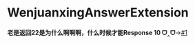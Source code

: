 # WenjuanxingAnswerExtension
**老是返回22是为什么啊啊啊，什么时候才能Response 10  ᗜ‸ᗜ**->[#1](https://github.com/awesomehhhhh/WenjuanxingAnsExt/issues/1)

